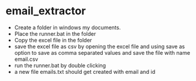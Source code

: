 # email_extractor

- Create a folder in windows my documents.
- Place the runner.bat in the folder 
- Copy the excel file in the folder
- save the excel file as csv by opening the excel file and using save as option to save as comma separated values and save the file with name email.csv
- run the runner.bat by double clicking
- a new file emails.txt should get created with email and id
